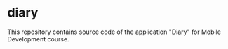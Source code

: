 # diary
This repository contains source code of the application "Diary" for Mobile Development course.
